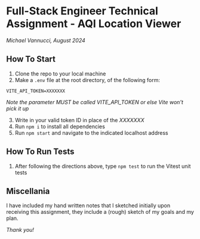 # Full-Stack Engineer Technical Assignment - AQI Location Viewer

_Michael Vannucci, August 2024_

## How To Start

1. Clone the repo to your local machine
2. Make a `.env` file at the root directory, of the following form:

```
VITE_API_TOKEN=XXXXXXX
```

_Note the parameter MUST be called VITE_API_TOKEN or else Vite won't pick it up_

3. Write in your valid token ID in place of the _XXXXXXX_
4. Run `npm i` to install all dependencies
5. Run `npm start` and navigate to the indicated localhost address

## How To Run Tests

1. After following the directions above, type `npm test` to run the Vitest unit tests

## Miscellania

I have included my hand written notes that I sketched initially upon receiving this assignment, they include a (rough) sketch of my goals and my plan.

_Thank you!_
